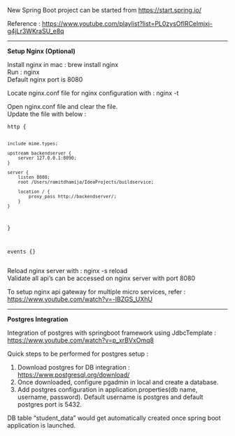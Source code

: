 <p class="has-line-data" data-line-start="0" data-line-end="1">New Spring Boot project can be started from <a href="https://start.spring.io/">https://start.spring.io/</a></p>
<p class="has-line-data" data-line-start="2" data-line-end="3">Reference : <a href="https://www.youtube.com/playlist?list=PL0zysOflRCelmjxj-g4jLr3WKraSU_e8q">https://www.youtube.com/playlist?list=PL0zysOflRCelmjxj-g4jLr3WKraSU_e8q</a></p>

___

**Setup Nginx (Optional)**

<p class="has-line-data" data-line-start="0" data-line-end="3">Install nginx in mac : brew install nginx<br>
Run : nginx<br>
Default nginx port is 8080</p>
<p class="has-line-data" data-line-start="4" data-line-end="5">Locate nginx.conf file for nginx configuration with : nginx -t</p>
<p class="has-line-data" data-line-start="6" data-line-end="8">Open nginx.conf file and clear the file.<br>
Update the file with below :</p>
<pre><code class="has-line-data" data-line-start="9" data-line-end="29">http {

    include mime.types;

    upstream backendserver {
        server 127.0.0.1:8090;
    }

    server {
        listen 8080;
        root /Users/ramitdhamija/IdeaProjects/buildservice;

        location / {
            proxy_pass http://backendserver/;
        }
    }
}

events {}
</code></pre>
<p class="has-line-data" data-line-start="30" data-line-end="32">Reload nginx server with :  nginx -s reload<br>
Validate all api’s can be accessed on nginx server with port 8080</p>
<p class="has-line-data" data-line-start="33" data-line-end="34">To setup nginx api gateway for multiple micro services, refer : <a href="https://www.youtube.com/watch?v=-IBZGS_UXhU">https://www.youtube.com/watch?v=-IBZGS_UXhU</a></p>

___
**Postgres Integration**

<p class="has-line-data" data-line-start="0" data-line-end="1">Integration of postgres with springboot framework using JdbcTemplate : <a href="https://www.youtube.com/watch?v=p_xrBVxOmq8">https://www.youtube.com/watch?v=p_xrBVxOmq8</a></p>
<p class="has-line-data" data-line-start="2" data-line-end="3">Quick steps to be performed for postgres setup :</p>
<ol>
<li class="has-line-data" data-line-start="3" data-line-end="4">Download postgres for DB integration : <a href="https://www.postgresql.org/download/">https://www.postgresql.org/download/</a></li>
<li class="has-line-data" data-line-start="4" data-line-end="5">Once downloaded, configure pgadmin in local and create a database.</li>
<li class="has-line-data" data-line-start="5" data-line-end="7">Add postgres configuration in application.properties(db name, username, password). Default username is postgres and default postgres port is 5432.</li>
</ol>
<p class="has-line-data" data-line-start="7" data-line-end="8">DB table “student_data” would get automatically created once spring boot application is launched.</p>
